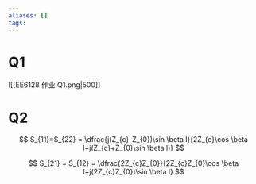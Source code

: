 ```yaml
---
aliases: []
tags:
---
```

# Q1

![[EE6128 作业 Q1.png|500]]

# Q2

$$
S_{11}=S_{22} = \dfrac{j(Z_{c}-Z_{0})\sin \beta l}{2Z_{c}\cos \beta l+j(Z_{c}+Z_{0}\sin \beta l)}
$$

$$
S_{21} = S_{12} = \dfrac{2Z_{c}Z_{0}}{2Z_{c}Z_{0}\cos \beta l+j(2Z_{c}Z_{0})\sin \beta l}
$$
